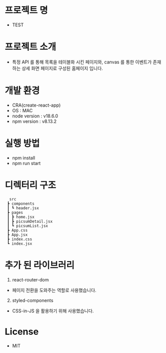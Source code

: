 # 프로젝트 명
- TEST

# 프로젝트 소개
- 특정 API 를 통해 목록을 테이블화 시킨 페이지와, canvas 를 통한 이벤트가 존재하는 상세 화면 페이지로 구성된 홈페이지 입니다.

# 개발 환경
- CRA(create-react-app)
- OS : MAC
- node version : v18.6.0
- npm version : v8.13.2

# 실행 방법
- npm install
- npm run start 

# 디렉터리 구조
```
  src
 ┣ components
 ┃ ┗ header.jsx
 ┣ pages
 ┃ ┣ home.jsx
 ┃ ┣ picsumDetail.jsx
 ┃ ┗ picsumList.jsx
 ┣ App.css
 ┣ App.jsx
 ┣ index.css
 ┗ index.jsx
```

# 추가 된 라이브러리
1. react-router-dom
  - 페이지 전환을 도와주는 역할로 사용했습니다.
2. styled-components
  - CSS-in-JS 을 활용하기 위해 사용했습니다.

# License
- MIT
